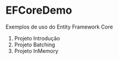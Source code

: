# EFCoreDemo
Exemplos de uso do Entity Framework Core

1. Projeto Introdução
2. Projeto Batching
3. Projeto InMemory
